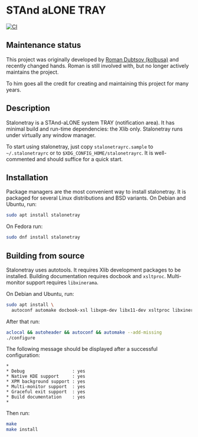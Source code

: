 # STAnd aLONE TRAY

[![CI][ci-badge]][ci-workflow]

[ci-badge]: https://github.com/d3adb5/stalonetray/actions/workflows/ci.yml/badge.svg
[ci-workflow]: https://github.com/d3adb5/stalonetray/actions/workflows/ci.yml

## Maintenance status

This project was originally developed by [Roman Dubtsov (kolbusa)][gh-kolbusa]
and recently changed hands. Roman is still involved with, but no longer
actively maintains the project.

To him goes all the credit for creating and maintaining this project for many
years.

[gh-kolbusa]: https://github.com/kolbusa

## Description

Stalonetray is a STAnd-aLONE system TRAY (notification area).  It has minimal
build and run-time dependencies: the Xlib only. Stalonetray runs under
virtually any window manager.

To start using stalonetray, just copy `stalonetrayrc.sample` to
`~/.stalonetrayrc` or to `$XDG_CONFIG_HOME/stalonetrayrc`. It is well-commented
and should suffice for a quick start.

## Installation

Package managers are the most convenient way to install stalonetray. It is
packaged for several Linux distributions and BSD variants. On Debian and
Ubuntu, run:

```sh
sudo apt install stalonetray
```

On Fedora run:

```sh
sudo dnf install stalonetray
```

## Building from source

Stalonetray uses autotools. It requires Xlib development packages to be
installed. Building documentation requires docbook and `xsltproc`.
Multi-monitor support requires `libxinerama`.

On Debian and Ubuntu, run:

```sh
sudo apt install \
  autoconf automake docbook-xsl libxpm-dev libx11-dev xsltproc libxinerama-dev
```

After that run:

```sh
aclocal && autoheader && autoconf && automake --add-missing
./configure
```

The following message should be displayed after a successful configuration:

```text
*
* Debug                  : yes
* Native KDE support     : yes
* XPM background support : yes
* Multi-monitor support  : yes
* Graceful exit support  : yes
* Build documentation    : yes
*
```

Then run:

```sh
make
make install
```
